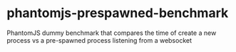 phantomjs-prespawned-benchmark
==============================

PhantomJS dummy benchmark that compares the time of create a new process vs a pre-spawned process listening from a websocket 
